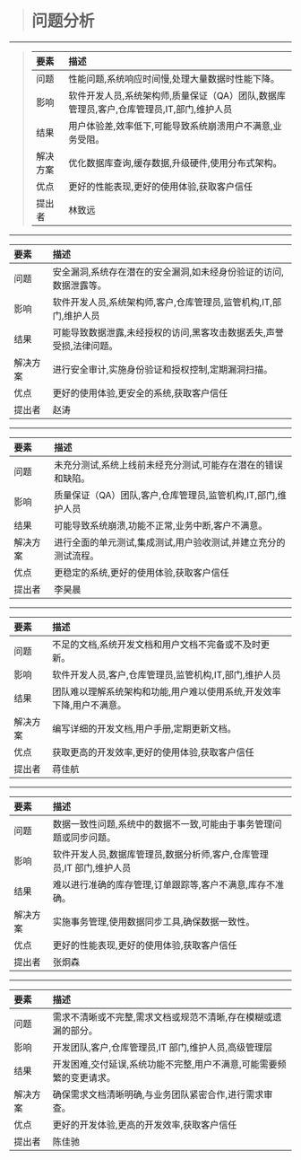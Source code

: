 > # 问题分析

---

> | 要素     | 描述                                                                                     |
> | :------- | :--------------------------------------------------------------------------------------- |
> | 问题     | 性能问题,系统响应时间慢,处理大量数据时性能下降。                                         |
> | 影响     | 软件开发人员,系统架构师,质量保证（QA）团队,数据库管理员,客户,仓库管理员,IT,部门,维护人员 |
> | 结果     | 用户体验差,效率低下,可能导致系统崩溃用户不满意,业务受阻。                                |
> | 解决方案 | 优化数据库查询,缓存数据,升级硬件,使用分布式架构。                                        |
> | 优点     | 更好的性能表现,更好的使用体验,获取客户信任                                               |
> | 提出者   | 林致远                                                                                   |

---

| 要素     | 描述                                                                 |
| :------- | :------------------------------------------------------------------- |
| 问题     | 安全漏洞,系统存在潜在的安全漏洞,如未经身份验证的访问,数据泄露等。    |
| 影响     | 软件开发人员,系统架构师,客户,仓库管理员,监管机构,IT,部门,维护人员    |
| 结果     | 可能导致数据泄露,未经授权的访问,黑客攻击数据丢失,声誉受损,法律问题。 |
| 解决方案 | 进行安全审计,实施身份验证和授权控制,定期漏洞扫描。                   |
| 优点     | 更好的使用体验,更安全的系统,获取客户信任                             |
| 提出者   | 赵涛                                                                 |

---

| 要素     | 描述                                                            |
| :------- | :-------------------------------------------------------------- |
| 问题     | 未充分测试,系统上线前未经充分测试,可能存在潜在的错误和缺陷。    |
| 影响     | 质量保证（QA）团队,客户,仓库管理员,监管机构,IT,部门,维护人员    |
| 结果     | 可能导致系统崩溃,功能不正常,业务中断,客户不满意。               |
| 解决方案 | 进行全面的单元测试,集成测试,用户验收测试,并建立充分的测试流程。 |
| 优点     | 更稳定的系统,更好的使用体验,获取客户信任                        |
| 提出者   | 李昊晨                                                          |

---

| 要素     | 描述                                                                  |
| :------- | :-------------------------------------------------------------------- |
| 问题     | 不足的文档,系统开发文档和用户文档不完备或不及时更新。                 |
| 影响     | 软件开发人员,客户,仓库管理员,监管机构,IT,部门,维护人员                |
| 结果     | 团队难以理解系统架构和功能,用户难以使用系统,开发效率下降,用户不满意。 |
| 解决方案 | 编写详细的开发文档,用户手册,定期更新文档。                            |
| 优点     | 获取更高的开发效率,更好的使用体验,获取客户信任                        |
| 提出者   | 蒋佳航                                                                |

---

| 要素     | 描述                                                                  |
| :------- | :-------------------------------------------------------------------- |
| 问题     | 数据一致性问题,系统中的数据不一致,可能由于事务管理问题或同步问题。    |
| 影响     | 软件开发人员,数据库管理员,数据分析师,客户,仓库管理员,IT 部门,维护人员 |
| 结果     | 难以进行准确的库存管理,订单跟踪等,客户不满意,库存不准确。             |
| 解决方案 | 实施事务管理,使用数据同步工具,确保数据一致性。                        |
| 优点     | 更好的性能表现,更好的使用体验,获取客户信任                            |
| 提出者   | 张炯森                                                                |

---

| 要素     | 描述                                                                 |
| :------- | :------------------------------------------------------------------- |
| 问题     | 需求不清晰或不完整,需求文档或规范不清晰,存在模糊或遗漏的部分。       |
| 影响     | 开发团队,客户,仓库管理员,IT 部门,维护人员,高级管理层                 |
| 结果     | 开发困难,交付延误,系统功能不完整,用户不满意,可能需要频繁的变更请求。 |
| 解决方案 | 确保需求文档清晰明确,与业务团队紧密合作,进行需求审查。               |
| 优点     | 更好的开发体验,更高的开发效率,获取客户信任                           |
| 提出者   | 陈佳驰                                                               |
